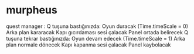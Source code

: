 # murpheus
 quest manager : Q tuşuna bastığınızda:
Oyun duracak (Time.timeScale = 0)
Arka plan kararacak
Kapı gıcırdaması sesi çalacak
Panel ortada belirecek
Q tuşuna tekrar bastığınızda:
Oyun devam edecek (Time.timeScale = 1)
Arka plan normale dönecek
Kapı kapanma sesi çalacak
Panel kaybolacak
